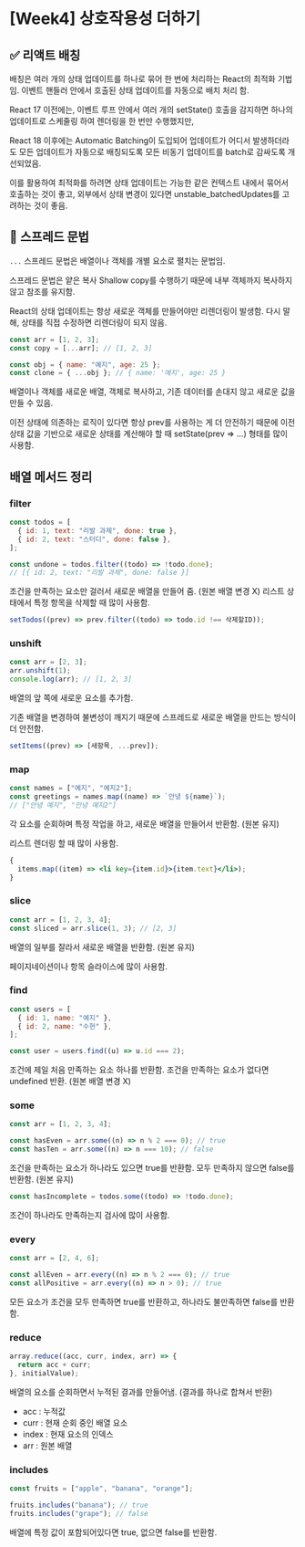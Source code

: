 # [Week4] 상호작용성 더하기

## ✅ 리액트 배칭

배칭은 여러 개의 상태 업데이트를 하나로 묶어 한 번에 처리하는 React의 최적화 기법임. 이벤트 핸들러 안에서 호출된 상태 업데이트를 자동으로 배치 처리 함.

React 17 이전에는, 이벤트 루프 안에서 여러 개의 setState() 호출을 감지하면 하나의 업데이트로 스케줄링 하여 렌더링을 한 번만 수행했지만,

React 18 이후에는 Automatic Batching이 도입되어 업데이트가 어디서 발생하더라도 모든 업데이트가 자동으로 배칭되도록 모든 비동기 업데이트를 batch로 감싸도록 개선되었음.

이를 활용하여 최적화를 하려면 상태 업데이트는 가능한 같은 컨텍스트 내에서 묶어서 호출하는 것이 좋고, 외부에서 상태 변경이 있다면 unstable_batchedUpdates를 고려하는 것이 좋음.

## 🥸 스프레드 문법

`...` 스프레드 문법은 배열이나 객체를 개별 요소로 펼치는 문법임.

스프레드 문법은 얕은 복사 Shallow copy를 수행하기 때문에 내부 객체까지 복사하지 않고 참조를 유지함.

React의 상태 업데이트는 항상 새로운 객체를 만들어야만 리렌더링이 발생함. 다시 말해, 상태를 직접 수정하면 리렌더링이 되지 않음.

```js
const arr = [1, 2, 3];
const copy = [...arr]; // [1, 2, 3]

const obj = { name: "예지", age: 25 };
const clone = { ...obj }; // { name: '예지', age: 25 }
```

배열이나 객체를 새로운 배열, 객체로 복사하고, 기존 데이터를 손대지 않고 새로운 값을 만들 수 있음.

이전 상태에 의존하는 로직이 있다면 항상 prev를 사용하는 게 더 안전하기 때문에 이전 상태 값을 기반으로 새로운 상태를 계산해야 할 때 setState(prev => ...) 형태를 많이 사용함.

## 배열 메서드 정리

### filter

```js
const todos = [
  { id: 1, text: "리발 과제", done: true },
  { id: 2, text: "스터디", done: false },
];

const undone = todos.filter((todo) => !todo.done);
// [{ id: 2, text: "리발 과제", done: false }]
```

조건을 만족하는 요소만 걸러서 새로운 배열을 만들어 줌. (원본 배열 변경 X)
리스트 상태에서 특정 항목을 삭제할 때 많이 사용함.

```js
setTodos((prev) => prev.filter((todo) => todo.id !== 삭제할ID));
```

### unshift

```js
const arr = [2, 3];
arr.unshift(1);
console.log(arr); // [1, 2, 3]
```

배열의 앞 쪽에 새로운 요소를 추가함.

기존 배열을 변경하여 불변성이 깨지기 때문에 스프레드로 새로운 배열을 만드는 방식이 더 안전함.

```js
setItems((prev) => [새항목, ...prev]);
```

### map

```js
const names = ["예지", "예지2"];
const greetings = names.map((name) => `안녕 ${name}`);
// ["안녕 예지", "안녕 예지2"]
```

각 요소를 순회하며 특정 작업을 하고, 새로운 배열을 만들어서 반환함. (원본 유지)

리스트 렌더링 할 때 많이 사용함.

```jsx
{
  items.map((item) => <li key={item.id}>{item.text}</li>);
}
```

### slice

```jsx
const arr = [1, 2, 3, 4];
const sliced = arr.slice(1, 3); // [2, 3]
```

배열의 일부를 잘라서 새로운 배열을 반환함. (원본 유지)

페이지네이션이나 항목 슬라이스에 많이 사용함.

### find

```js
const users = [
  { id: 1, name: "예지" },
  { id: 2, name: "수현" },
];

const user = users.find((u) => u.id === 2);
```

조건에 제일 처음 만족하는 요소 하나를 반환함. 조건을 만족하는 요소가 없다면 undefined 반환. (원본 배열 변경 X)

### some

```js
const arr = [1, 2, 3, 4];

const hasEven = arr.some((n) => n % 2 === 0); // true
const hasTen = arr.some((n) => n === 10); // false
```

조건을 만족하는 요소가 하나라도 있으면 true를 반환함. 모두 만족하지 않으면 false를 반환함. (원본 유지)

```js
const hasIncomplete = todos.some((todo) => !todo.done);
```

조건이 하나라도 만족하는지 검사에 많이 사용함.

### every

```js
const arr = [2, 4, 6];

const allEven = arr.every((n) => n % 2 === 0); // true
const allPositive = arr.every((n) => n > 0); // true
```

모든 요소가 조건을 모두 만족하면 true를 반환하고, 하나라도 불만족하면 false를 반환함.

### reduce

```js
array.reduce((acc, curr, index, arr) => {
  return acc + curr;
}, initialValue);
```

배열의 요소를 순회하면서 누적된 결과를 만들어냄. (결과를 하나로 합쳐서 반환)

- acc : 누적값
- curr : 현재 순회 중인 배열 요소
- index : 현재 요소의 인덱스
- arr : 원본 배열

### includes

```js
const fruits = ["apple", "banana", "orange"];

fruits.includes("banana"); // true
fruits.includes("grape"); // false
```

배열에 특정 값이 포함되어있다면 true, 없으면 false를 반환함.

